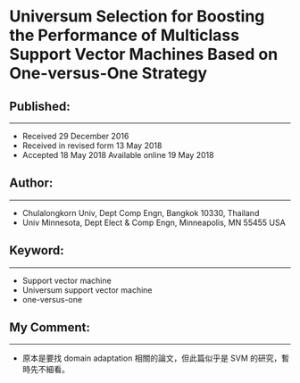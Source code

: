 # Universum Selection for Boosting the Performance of Multiclass Support Vector Machines Based on One-versus-One Strategy

## Published:

---

- Received 29 December 2016
- Received in revised form 13 May 2018
- Accepted 18 May 2018 Available online 19 May 2018

## Author:

---

- Chulalongkorn Univ, Dept Comp Engn, Bangkok 10330, Thailand
- Univ Minnesota, Dept Elect & Comp Engn, Minneapolis, MN 55455 USA

## Keyword:

---

- Support vector machine
- Universum support vector machine
- one-versus-one

## My Comment:

---

- 原本是要找 domain adaptation 相關的論文，但此篇似乎是 SVM 的研究，暫時先不細看。